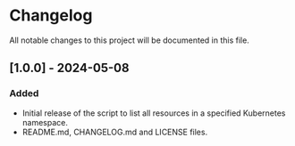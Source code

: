 # Changelog

All notable changes to this project will be documented in this file.

## [1.0.0] - 2024-05-08

### Added
- Initial release of the script to list all resources in a specified Kubernetes namespace.
- README.md, CHANGELOG.md and LICENSE files.